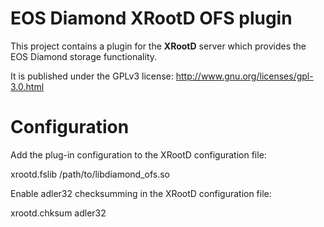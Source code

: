 EOS Diamond XRootD OFS plugin
=======================================

This project contains a plugin for the **XRootD** server which provides the EOS Diamond
storage functionality.

It is published under the GPLv3 license: http://www.gnu.org/licenses/gpl-3.0.html

Configuration
=============

Add the plug-in configuration to the XRootD configuration file:

  xrootd.fslib /path/to/libdiamond_ofs.so

Enable adler32 checksumming in the XRootD configuration file:

  xrootd.chksum adler32
